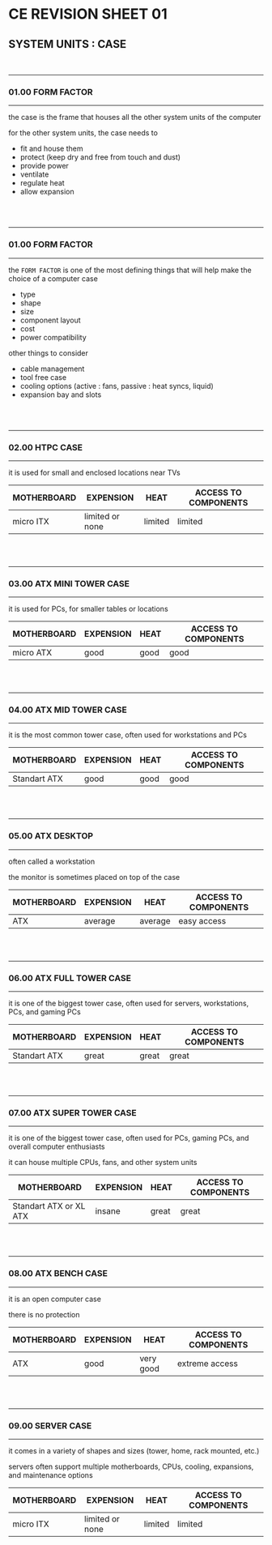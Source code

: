 # CE REVISION SHEET 01
## SYSTEM UNITS : CASE
<br>

________
### 01.00 FORM FACTOR
________________

the case is the frame that houses all the other system units of the computer

for the other system units, the case needs to 
* fit and house them
* protect (keep dry and free from touch and dust)
* provide power
* ventilate
* regulate heat
* allow expansion

<br>
<br>

________
### 01.00 FORM FACTOR
________________




the ```FORM FACTOR``` is one of the most defining things that will help make the choice of a computer case

* type
* shape
* size
* component layout
* cost
* power compatibility

other things to consider
* cable management
* tool free case
* cooling options (active : fans, passive : heat syncs, liquid)
* expansion bay and slots

<br>
<br>

________
### 02.00 HTPC CASE
________________


it is used for small and enclosed locations near TVs


| MOTHERBOARD | EXPENSION | HEAT | ACCESS TO COMPONENTS |
|-------------|-----------|------|----------------------|
| micro ITX | limited or none | limited |  limited |


<br>
<br>

________
### 03.00 ATX MINI TOWER CASE
________________


it is used for PCs, for smaller tables or locations


| MOTHERBOARD | EXPENSION | HEAT | ACCESS TO COMPONENTS |
|-------------|-----------|------|----------------------|
| micro ATX | good | good |  good |


<br>
<br>

________
### 04.00 ATX MID TOWER CASE
________________


it is the most common tower case, often used for workstations and PCs


| MOTHERBOARD | EXPENSION | HEAT | ACCESS TO COMPONENTS |
|-------------|-----------|------|----------------------|
| Standart ATX | good | good |  good |



<br>
<br>

________
### 05.00 ATX DESKTOP
________________


often called a workstation

the monitor is sometimes placed on top of the case


| MOTHERBOARD | EXPENSION | HEAT | ACCESS TO COMPONENTS |
|-------------|-----------|------|----------------------|
| ATX | average | average | easy access |


<br>
<br>

________
### 06.00 ATX FULL TOWER CASE
________________

it is one of the biggest tower case, often used for servers, workstations, PCs, and gaming PCs


| MOTHERBOARD | EXPENSION | HEAT | ACCESS TO COMPONENTS |
|-------------|-----------|------|----------------------|
| Standart ATX | great | great |  great |


<br>
<br>

________
### 07.00 ATX SUPER TOWER CASE
________________

it is one of the biggest tower case, often used for PCs, gaming PCs, and overall computer enthusiasts

it can house multiple CPUs, fans, and other system units


| MOTHERBOARD | EXPENSION | HEAT | ACCESS TO COMPONENTS |
|-------------|-----------|------|----------------------|
| Standart ATX or XL ATX | insane | great |  great |



<br>
<br>

________
### 08.00 ATX BENCH CASE
________________


it is an open computer case

there is no protection


| MOTHERBOARD | EXPENSION | HEAT | ACCESS TO COMPONENTS |
|-------------|-----------|------|----------------------|
| ATX | good | very good |  extreme access |



<br>
<br>

________
### 09.00 SERVER CASE
________________

it comes in a variety of shapes and sizes (tower, home, rack mounted, etc.)

servers often support multiple motherboards, CPUs, cooling, expansions, and maintenance options


| MOTHERBOARD | EXPENSION | HEAT | ACCESS TO COMPONENTS |
|-------------|-----------|------|----------------------|
| micro ITX | limited or none | limited |  limited |

